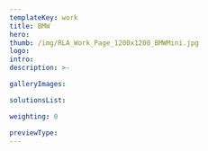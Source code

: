 ```yaml
---
templateKey: work
title: BMW
hero: 
thumb: /img/RLA_Work_Page_1200x1200_BMWMini.jpg
logo: 
intro: 
description: >-

galleryImages:

solutionsList:

weighting: 0

previewType:
---
```

